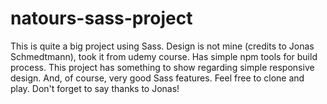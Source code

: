 # natours-sass-project
This is quite a big project using Sass. Design is not mine (credits to Jonas Schmedtmann), took it from udemy course. 
Has simple npm tools for build process. This project has something to show regarding simple responsive design.
And, of course, very good Sass features. Feel free to clone and play.
Don't forget to say thanks to Jonas!

